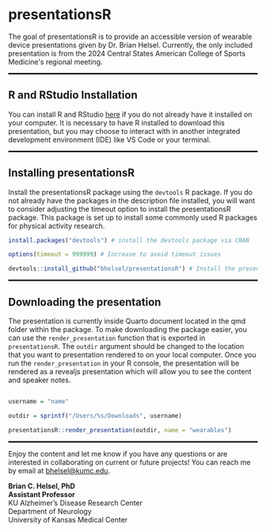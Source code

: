 
# presentationsR

The goal of presentationsR is to provide an accessible version of wearable device presentations given by Dr. Brian Helsel. Currently, the only included presentation is from the 2024 Central States American College of Sports Medicine's regional meeting.

<hr style="border: 1px solid;">

## R and RStudio Installation

You can install R and RStudio [here](https://posit.co/download/rstudio-desktop/) if you do not already have it installed on your computer. It is necessary to have R installed to download this presentation, but you may choose to interact with in another integrated development environment (IDE) like VS Code or your terminal.

<hr style="border: 1px solid;">

## Installing presentationsR

Install the presentationsR package using the `devtools` R package. If you do not already have the packages in the description file installed, you will want to consider adjusting the timeout option to install the presentationsR package. This package is set up to install some commonly used R packages for physical activity research. 

``` r
install.packages("devtools") # install the devtools package via CRAN

options(timeout = 999999) # Increase to avoid timeout issues

devtools::install_github("bhelsel/presentationsR") # Install the presentationsR package via GitHub

```

<hr style="border: 1px solid;">

## Downloading the presentation

The presentation is currently inside Quarto document located in the qmd folder
within the package. To make downloading the package easier, you can use the
`render_presentation` function that is exported in `presentationsR`. The
`outdir` argument should be changed to the location that you want to
presentation rendered to on your local computer. Once you run the
`render_presentation` in your R console, the presentation will be rendered as a
revealjs presentation which will allow you to see the content and speaker notes.

```r

username = "name"

outdir = sprintf("/Users/%s/Downloads", username)

presentationsR::render_presentation(outdir, name = "wearables")

```

<hr style="border: 1px solid;">

Enjoy the content and let me know if you have any questions or are interested in collaborating on current or future projects! You can reach me by email at [bhelsel@kumc.edu](mailto:bhelsel@kumc.edu).

**Brian C. Helsel, PhD**  
**Assistant Professor**  
KU Alzheimer’s Disease Research Center  
Department of Neurology  
University of Kansas Medical Center



